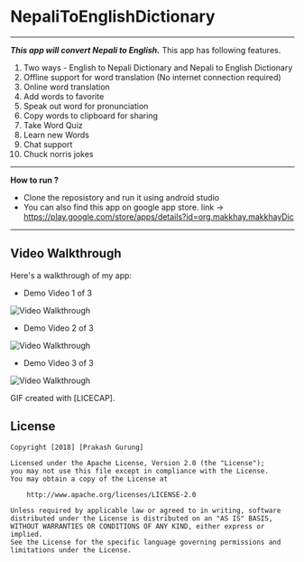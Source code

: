 # NepaliToEnglishDictionary
---
***This app will convert Nepali to English.***
This app has following features.

1) Two ways - English to Nepali Dictionary and Nepali to English Dictionary
2) Offline support for word translation (No internet connection required)
3) Online word translation 
4) Add words to favorite 
5) Speak out word for pronunciation 
6) Copy words to clipboard for sharing
7) Take Word Quiz 
8) Learn new Words
9) Chat support 
10) Chuck norris jokes 
---
**How to run ?**
* Clone the reposistory and run it using android studio
* You can also find this app on google app store. 
link -> https://play.google.com/store/apps/details?id=org.makkhay.makkhayDic
---
## Video Walkthrough 

Here's a walkthrough of my app:

* Demo Video 1 of 3

<img src='https://github.com/makkhay/NepaliToEnglishDictionary/blob/master/first.gif' title='Video Walkthrough.' width='' alt='Video Walkthrough' />

* Demo Video 2 of 3
<img src='https://github.com/makkhay/NepaliToEnglishDictionary/blob/master/second.gif' title='Video Walkthrough.' width='' alt='Video Walkthrough' />

* Demo Video 3 of 3
<img src='https://github.com/makkhay/NepaliToEnglishDictionary/blob/master/third.gif' title='Video Walkthrough.' width='' alt='Video Walkthrough' />

GIF created with [LICECAP].

## License

    Copyright [2018] [Prakash Gurung]

    Licensed under the Apache License, Version 2.0 (the "License");
    you may not use this file except in compliance with the License.
    You may obtain a copy of the License at

        http://www.apache.org/licenses/LICENSE-2.0

    Unless required by applicable law or agreed to in writing, software
    distributed under the License is distributed on an "AS IS" BASIS,
    WITHOUT WARRANTIES OR CONDITIONS OF ANY KIND, either express or implied.
    See the License for the specific language governing permissions and
    limitations under the License.


